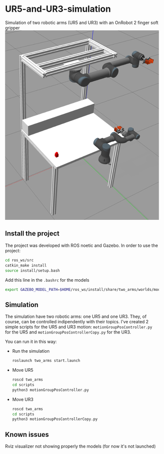 # UR5-and-UR3-simulation
Simulation of two robotic arms (UR5 and UR3) with an OnRobot 2 finger soft gripper
![](assets/two_robots.png)

## Install the project
The project was developed with ROS noetic and Gazebo. In order to use the project:
```BASH
cd ros_ws/src
catkin_make install
source install/setup.bash
```
Add this line in the `.bashrc` for the models
```BASH
export GAZEBO_MODEL_PATH=$HOME/ros_ws/install/share/two_arms/worlds/models:$GAZEBO_MODEL_PATH
```
## Simulation
The simulation have two robotic arms: one UR5 and one UR3. They, of course, can be controlled indipendently with their topics. I've created 2 simple scripts for the UR5 and UR3 motion: `motionGroupPosController.py` for the UR5 and `motionGroupPosControllerCopy.py` for the UR3.

You can run it in this way:
- Run the simulation 
    ```BASH
    roslaunch two_arms start.launch
    ```
- Move UR5
    ```BASH
    roscd two_arms
    cd scripts
    python3 motionGroupPosController.py
    ``` 
- Move UR3
    ```BASH
    roscd two_arms
    cd scripts
    python3 motionGroupPosControllerCopy.py
    ``` 

## Known issues
Rviz visualizer not showing properly the models (for now it's not launched)